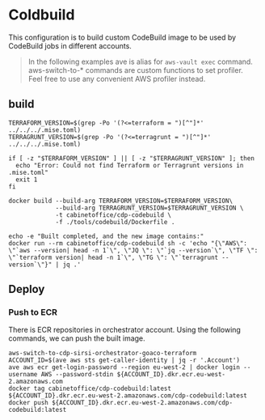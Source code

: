 # Coldbuild

This configuration is to build custom CodeBuild image to be used by CodeBuild jobs in different accounts.

> In the following examples ave is alias for `aws-vault exec` command. aws-switch-to-* commands are custom functions to set profiler.\
Feel free to use any convenient AWS profiler instead.

## build

```shell
TERRAFORM_VERSION=$(grep -Po '(?<=terraform = ")[^"]*' ../../../.mise.toml)
TERRAGRUNT_VERSION=$(grep -Po '(?<=terragrunt = ")[^"]*' ../../../.mise.toml)

if [ -z "$TERRAFORM_VERSION" ] || [ -z "$TERRAGRUNT_VERSION" ]; then
  echo "Error: Could not find Terraform or Terragrunt versions in .mise.toml"
  exit 1
fi

docker build --build-arg TERRAFORM_VERSION=$TERRAFORM_VERSION\
             --build-arg TERRAGRUNT_VERSION=$TERRAGRUNT_VERSION \
             -t cabinetoffice/cdp-codebuild \
             -f ./tools/codebuild/Dockerfile .

echo -e "Built completed, and the new image contains:"
docker run --rm cabinetoffice/cdp-codebuild sh -c 'echo "{\"AWS\": \"`aws --version| head -n 1`\", \"JQ \": \"`jq --version`\", \"TF \": \"`terraform version| head -n 1`\", \"TG \": \"`terragrunt --version`\"}" | jq .' 
```

## Deploy

### Push to ECR

There is ECR repositories in orchestrator account. Using the following commands, we can push the built image.

```shell
aws-switch-to-cdp-sirsi-orchestrator-goaco-terraform
ACCOUNT_ID=$(ave aws sts get-caller-identity | jq -r '.Account')
ave aws ecr get-login-password --region eu-west-2 | docker login --username AWS --password-stdin ${ACCOUNT_ID}.dkr.ecr.eu-west-2.amazonaws.com
docker tag cabinetoffice/cdp-codebuild:latest ${ACCOUNT_ID}.dkr.ecr.eu-west-2.amazonaws.com/cdp-codebuild:latest
docker push ${ACCOUNT_ID}.dkr.ecr.eu-west-2.amazonaws.com/cdp-codebuild:latest
```
